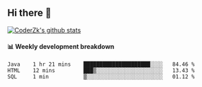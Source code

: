 ## Hi there 👋

[![CoderZk's github stats](https://github-readme-stats.vercel.app/api?username=zhoukuo123&show_icons=true&count_private=true)](https://github.com/anuraghazra/github-readme-stats)

#### :bar_chart: Weekly development breakdown

<!--START_SECTION:waka-->
```text
Java    1 hr 21 mins    █████████████████████░░░░   84.46 % 
HTML    12 mins         ███▒░░░░░░░░░░░░░░░░░░░░░   13.43 % 
SQL     1 min           ▒░░░░░░░░░░░░░░░░░░░░░░░░   01.12 % 
```
<!--END_SECTION:waka-->
